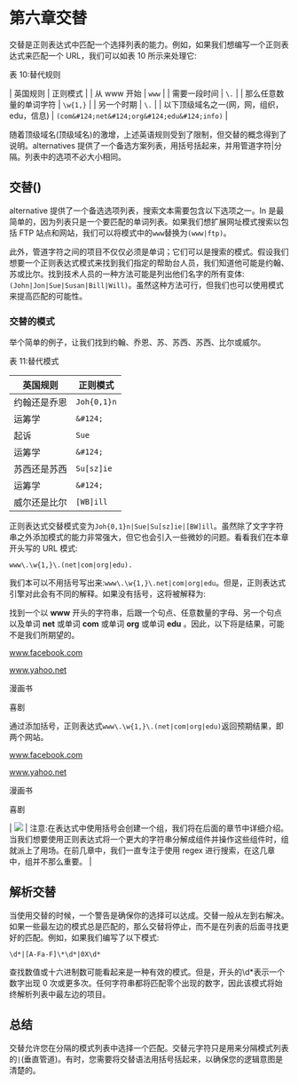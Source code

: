 # 第六章交替

交替是正则表达式中匹配一个选择列表的能力。例如，如果我们想编写一个正则表达式来匹配一个 URL，我们可以如表 10 所示来处理它:

表 10:替代规则

| 英国规则 | 正则模式 |
| 从 www 开始 | `www` |
| 需要一段时间 | `\.` |
| 那么任意数量的单词字符 | `\w{1,}` |
| 另一个时期 | `\.` |
| 以下顶级域名之一(网，网，组织，edu，信息) | `(com&#124;net&#124;org&#124;edu&#124;info)` |

随着顶级域名(顶级域名)的激增，上述英语规则受到了限制，但交替的概念得到了说明。alternatives 提供了一个备选方案列表，用括号括起来，并用管道字符|分隔。列表中的选项不必大小相同。

## 交替()

alternative 提供了一个备选选项列表，搜索文本需要包含以下选项之一。In 是最简单的，因为列表只是一个要匹配的单词列表。如果我们想扩展网址模式搜索以包括 FTP 站点和网站，我们可以将模式中的`www`替换为`(www|ftp)`。

此外，管道字符之间的项目不仅仅必须是单词；它们可以是搜索的模式。假设我们想要一个正则表达式模式来找到我们指定的帮助台人员，我们知道他可能是约翰、苏或比尔。找到技术人员的一种方法可能是列出他们名字的所有变体:`(John|Jon|Sue|Susan|Bill|Will)`。虽然这种方法可行，但我们也可以使用模式来提高匹配的可能性。

### 交替的模式

举个简单的例子，让我们找到约翰、乔恩、苏、苏西、苏西、比尔或威尔。

表 11:替代模式

| 英国规则 | 正则模式 |
| --- | --- |
| 约翰还是乔恩 | `Joh{0,1}n` |
| 运筹学 | `&#124;` |
| 起诉 | `Sue` |
| 运筹学 | `&#124;` |
| 苏西还是苏西 | `Su[sz]ie` |
| 运筹学 | `&#124;` |
| 威尔还是比尔 | `[WB]ill` |

正则表达式交替模式变为`Joh{0,1}n|Sue|Su[sz]ie|[BW]ill`。虽然除了文字字符串之外添加模式的能力非常强大，但它也会引入一些微妙的问题。看看我们在本章开头写的 URL 模式:

`www\.\w{1,}\.(net|com|org|edu).`

我们本可以不用括号写出来:`www\.\w{1,}\.net|com|org|edu`。但是，正则表达式引擎对此会有不同的解释。如果没有括号，这将被解释为:

找到一个以 **www** 开头的字符串，后跟一个句点、任意数量的字母、另一个句点以及单词 **net** 或单词 **com** 或单词 **org** 或单词 **edu** 。因此，以下将是结果，可能不是我们所期望的。

www.facebook.com

www.yahoo.net

漫画书

喜剧

通过添加括号，正则表达式`www\.\w{1,}\.(net|com|org|edu)`返回预期结果，即两个网站。

www.facebook.com

www.yahoo.net

漫画书

喜剧

| ![](../Images/note.png) | 注意:在表达式中使用括号会创建一个组，我们将在后面的章节中详细介绍。当我们想要使用正则表达式将一个更大的字符串分解成组件并操作这些组件时，组就派上了用场。在前几章中，我们一直专注于使用 regex 进行搜索，在这几章中，组并不那么重要。 |

## 解析交替

当使用交替的时候，一个警告是确保你的选择可以达成。交替一般从左到右解决。如果一些最左边的模式总是匹配的，那么交替将停止，而不是在列表的后面寻找更好的匹配。例如，如果我们编写了以下模式:

`\d*|[A-Fa-F]\*\d*|0X\d*`

查找数值或十六进制数可能看起来是一种有效的模式。但是，开头的\d*表示一个数字出现 0 次或更多次。任何字符串都将匹配零个出现的数字，因此该模式将始终解析列表中最左边的项目。

## 总结

交替允许您在分隔的模式列表中选择一个匹配。交替元字符只是用来分隔模式列表的`|`(垂直管道)。有时，您需要将交替语法用括号括起来，以确保您的逻辑意图是清楚的。